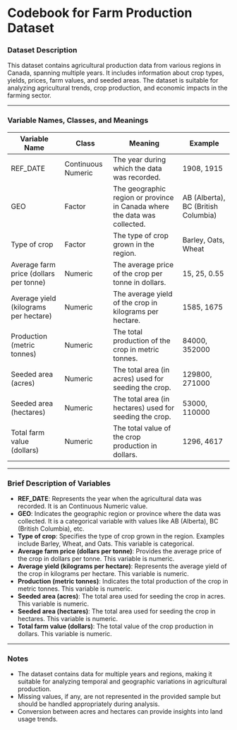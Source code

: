 # Codebook for Farm Production Dataset

### Dataset Description
This dataset contains agricultural production data from various regions in Canada, spanning multiple years. It includes information about crop types, yields, prices, farm values, and seeded areas. The dataset is suitable for analyzing agricultural trends, crop production, and economic impacts in the farming sector.

---

### Variable Names, Classes, and Meanings

| **Variable Name**                  | **Class**   | **Meaning**                                                                                      | **Example**                                |
|-------------------------------------|-------------|--------------------------------------------------------------------------------------------------|--------------------------------------------|
| REF_DATE                            | Continuous Numeric      | The year during which the data was recorded.                                                    | 1908, 1915                                 |
| GEO                                 | Factor      | The geographic region or province in Canada where the data was collected.                       | AB (Alberta), BC (British Columbia)        |
| Type of crop                        | Factor      | The type of crop grown in the region.                                                           | Barley, Oats, Wheat                        |
| Average farm price (dollars per tonne) | Numeric      | The average price of the crop per tonne in dollars.                                              | 15, 25, 0.55                               |
| Average yield (kilograms per hectare) | Numeric     | The average yield of the crop in kilograms per hectare.                                          | 1585, 1675                                 |
| Production (metric tonnes)          | Numeric      | The total production of the crop in metric tonnes.                                               | 84000, 352000                              |
| Seeded area (acres)                 | Numeric        | The total area (in acres) used for seeding the crop.                                             | 129800, 271000                             |
| Seeded area (hectares)              | Numeric        | The total area (in hectares) used for seeding the crop.                                          | 53000, 110000                              |
| Total farm value (dollars)          | Numeric        | The total value of the crop production in dollars.                                               | 1296, 4617                                 |

---

### Brief Description of Variables

- **REF_DATE**: Represents the year when the agricultural data was recorded. It is an Continuous Numeric value.
- **GEO**: Indicates the geographic region or province where the data was collected. It is a categorical variable with values like AB (Alberta), BC (British Columbia), etc.
- **Type of crop**: Specifies the type of crop grown in the region. Examples include Barley, Wheat, and Oats. This variable is categorical.
- **Average farm price (dollars per tonne)**: Provides the average price of the crop in dollars per tonne. This variable is numeric.
- **Average yield (kilograms per hectare)**: Represents the average yield of the crop in kilograms per hectare. This variable is numeric.
- **Production (metric tonnes)**: Indicates the total production of the crop in metric tonnes. This variable is numeric.
- **Seeded area (acres)**: The total area used for seeding the crop in acres. This variable is numeric.
- **Seeded area (hectares)**: The total area used for seeding the crop in hectares. This variable is numeric.
- **Total farm value (dollars)**: The total value of the crop production in dollars. This variable is numeric.

---

### Notes

- The dataset contains data for multiple years and regions, making it suitable for analyzing temporal and geographic variations in agricultural production.
- Missing values, if any, are not represented in the provided sample but should be handled appropriately during analysis.
- Conversion between acres and hectares can provide insights into land usage trends.

